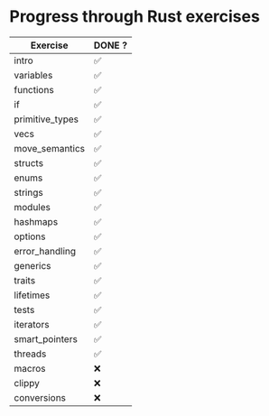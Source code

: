 # Progress through Rust exercises

| Exercise               |  DONE ? |
| ---------------------- | ------- |
| intro                  |   ✅   |
| variables              |   ✅   |
| functions              |   ✅   |
| if                     |   ✅   |
| primitive_types        |   ✅   |
| vecs                   |   ✅   |
| move_semantics         |   ✅   |
| structs                |   ✅   |
| enums                  |   ✅   |
| strings                |   ✅   |
| modules                |   ✅   |
| hashmaps               |   ✅   |
| options                |   ✅   |
| error_handling         |   ✅   |
| generics               |   ✅   |
| traits                 |   ✅   |
| lifetimes              |   ✅   |
| tests                  |   ✅   |
| iterators              |   ✅   |
| smart_pointers         |   ✅   |
| threads                |   ✅   |
| macros                 |   ❌   |
| clippy                 |   ❌   |
| conversions            |   ❌   |